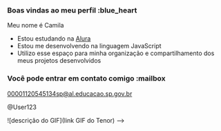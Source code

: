 ### Boas vindas ao meu perfil :blue_heart

Meu nome é Camila

- Estou estudando na [Alura](https://www.alura.com.br)
- Estou me desenvolvendo na linguagem JavaScript
- Utilizo esse espaço para minha organização e compartilhamento dos meus projetos desenvolvidos

### Você pode entrar em contato comigo :mailbox

00001120545134sp@al.educacao.sp.gov.br

@User123

![descrição do GIF](link GIF do Tenor)
-->

